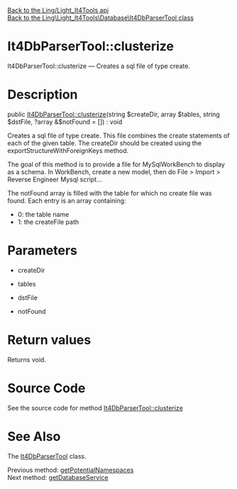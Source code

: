 [Back to the Ling/Light_It4Tools api](https://github.com/lingtalfi/Light_It4Tools/blob/master/doc/api/Ling/Light_It4Tools.md)<br>
[Back to the Ling\Light_It4Tools\Database\It4DbParserTool class](https://github.com/lingtalfi/Light_It4Tools/blob/master/doc/api/Ling/Light_It4Tools/Database/It4DbParserTool.md)


It4DbParserTool::clusterize
================



It4DbParserTool::clusterize — Creates a sql file of type create.




Description
================


public [It4DbParserTool::clusterize](https://github.com/lingtalfi/Light_It4Tools/blob/master/doc/api/Ling/Light_It4Tools/Database/It4DbParserTool/clusterize.md)(string $createDir, array $tables, string $dstFile, ?array &$notFound = []) : void




Creates a sql file of type create.
This file combines the create statements of each of the given table.
The createDir should be created using the exportStructureWithForeignKeys method.

The goal of this method is to provide a file for MySqlWorkBench to display as a schema.
In WorkBench, create a new model, then do File > Import > Reverse Engineer Mysql script...

The notFound array is filled with the table for which no create file was found.
Each entry is an array containing:
- 0: the table name
- 1: the createFile path




Parameters
================


- createDir

    

- tables

    

- dstFile

    

- notFound

    


Return values
================

Returns void.








Source Code
===========
See the source code for method [It4DbParserTool::clusterize](https://github.com/lingtalfi/Light_It4Tools/blob/master/Database/It4DbParserTool.php#L376-L390)


See Also
================

The [It4DbParserTool](https://github.com/lingtalfi/Light_It4Tools/blob/master/doc/api/Ling/Light_It4Tools/Database/It4DbParserTool.md) class.

Previous method: [getPotentialNamespaces](https://github.com/lingtalfi/Light_It4Tools/blob/master/doc/api/Ling/Light_It4Tools/Database/It4DbParserTool/getPotentialNamespaces.md)<br>Next method: [getDatabaseService](https://github.com/lingtalfi/Light_It4Tools/blob/master/doc/api/Ling/Light_It4Tools/Database/It4DbParserTool/getDatabaseService.md)<br>

